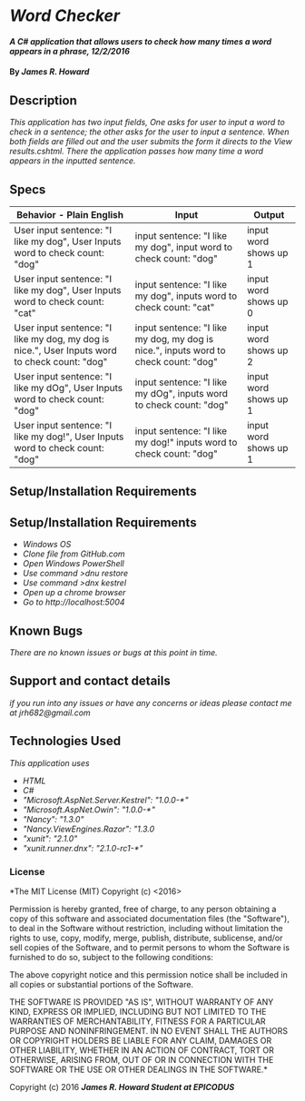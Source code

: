 # _Word Checker_

#### _A C# application that allows users to check how many times a word appears in a phrase, 12/2/2016_

#### By _**James R. Howard**_

## Description

_This application has two input fields, One asks for user to input a word to check in a sentence; the other asks for the user to input a sentence. When both fields are filled out and the user submits the form it directs to the View results.cshtml. There the application passes how many time a word appears in the inputted sentence._

## Specs


| Behavior - Plain English                                                                      | Input                                                                                | Output                |
|-----------------------------------------------------------------------------------------------|--------------------------------------------------------------------------------------|-----------------------|
| User input sentence: "I like my dog", User Inputs word to check count: "dog"                  | input sentence: "I like my dog",  input word to check count: "dog"                   | input word shows up 1 |
| User input sentence: "I like my dog", User Inputs word to check count: "cat"                  | input sentence: "I like my dog",  inputs word to check count: "cat"                  | input word shows up 0 |
| User input sentence: "I like my dog, my dog is nice.", User Inputs word to check count: "dog" | input sentence: "I like my dog, my dog is nice.",  inputs word to check count: "dog" | input word shows up 2 |
| User input sentence: "I like my dOg", User Inputs word to check count: "dog"                  |  input sentence: "I like my dOg",  inputs word to check count: "dog"                 | input word shows up 1 |
| User input sentence: "I like my dog!", User Inputs word to check count: "dog"                 | input sentence: "I like my dog!" inputs word to check count: "dog"                   | input word shows up 1 |                          | cat                                      | cat                                      |

## Setup/Installation Requirements

## Setup/Installation Requirements

* _Windows OS_
* _Clone file from GitHub.com_
* _Open Windows PowerShell_
* _Use command >dnu restore_
* _Use command >dnx kestrel_
* _Open up a chrome browser_
* _Go to http://localhost:5004_

## Known Bugs

_There are no known issues or bugs at this point in time._

## Support and contact details

_if you run into any issues or have any concerns or ideas please contact me at jrh682@gmail.com_

## Technologies Used

_This application uses_
* _HTML_
* _C#_
* _"Microsoft.AspNet.Server.Kestrel": "1.0.0-*"_
* _"Microsoft.AspNet.Owin": "1.0.0-*"_
* _"Nancy": "1.3.0"_
* _"Nancy.ViewEngines.Razor": "1.3.0_
* _"xunit": "2.1.0"_
* _"xunit.runner.dnx": "2.1.0-rc1-*"_

### License

*The MIT License (MIT)
Copyright (c) <2016> <James R. Howard>

Permission is hereby granted, free of charge, to any person obtaining a copy of this software and associated documentation files (the "Software"), to deal in the Software without restriction, including without limitation the rights to use, copy, modify, merge, publish, distribute, sublicense, and/or sell copies of the Software, and to permit persons to whom the Software is furnished to do so, subject to the following conditions:

The above copyright notice and this permission notice shall be included in all copies or substantial portions of the Software.

THE SOFTWARE IS PROVIDED "AS IS", WITHOUT WARRANTY OF ANY KIND, EXPRESS OR IMPLIED, INCLUDING BUT NOT LIMITED TO THE WARRANTIES OF MERCHANTABILITY, FITNESS FOR A PARTICULAR PURPOSE AND NONINFRINGEMENT. IN NO EVENT SHALL THE AUTHORS OR COPYRIGHT HOLDERS BE LIABLE FOR ANY CLAIM, DAMAGES OR OTHER LIABILITY, WHETHER IN AN ACTION OF CONTRACT, TORT OR OTHERWISE, ARISING FROM, OUT OF OR IN CONNECTION WITH THE SOFTWARE OR THE USE OR OTHER DEALINGS IN THE SOFTWARE.*

Copyright (c) 2016 **_James R. Howard Student at EPICODUS_**
